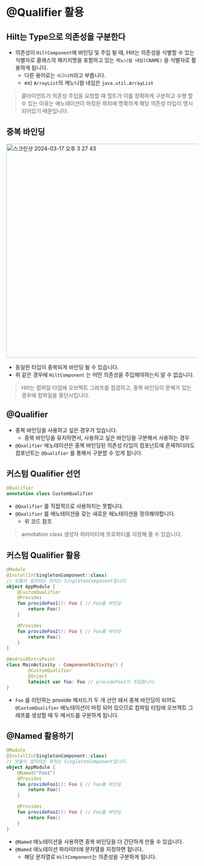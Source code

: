 # @Qualifier 활용

## Hilt는 Type으로 의존성을 구분한다

- 의존성이 `HiltComponent`에 바인딩 및 주입 될 때, Hilt는 의존성을 식별할 수 있는 식별자로 클래스의 패키지명을 포함하고 있는 `캐노니컬 네임(CNAME)` 을 식별자로 활용하게 됩니다.
    - 다른 용어로는 `시그니처`라고 부릅니다.
    - ex) `ArrayList`의 캐노니컬 네임은 `java.util.ArrayList`

> 클라이언트가 의존성 주입을 요청할 때 힐트가 이를 정확하게 구분하고 수행 할 수 있는 이유는 애노테이션이 마킹된 위치에 명확하게 해당 의존성 타입이 명시되어있기 때문입니다.
> 

## 중복 바인딩

<img width="564" alt="스크린샷 2024-03-17 오후 3 27 43" src="https://github.com/jiwon2724/TIL/assets/70135188/3618d41a-0494-45c8-93a6-fd68bc09a431">


- 동일한 타입이 중복되게 바인딩 될 수 있습니다.
- 위 같은 경우에 `HiltComponent` 는 어떤 의존성을 주입해야하는지 알 수 없습니다.

> Hilt는 컴파일 타임에 오브젝트 그래프를 점검하고, 중복 바인딩이 문제가 있는 경우에 컴파일을 중단시킵니다.
> 

## @Qualifier

- 중복 바인딩을 사용하고 싶은 경우가 있습니다.
    - 중복 바인딩을 유지하면서, 사용하고 싶은 바인딩을 구분해서 사용하는 경우
- `@Qualifier` 애노테이션은 중복 바인딩된 의존성 타입이 컴포넌트에 존재하더라도 컴포넌트는 `@Qualifier` 를 통해서 구분할 수 있게 됩니다.

## 커스텀 Qualifier 선언

```kotlin
@Qualifier
annotation class CustomQualifier
```

- `@Qualifier` 를 직접적으로 사용하지는 못합니다.
- `@Qualifier` 를 애노테이션을 갖는 새로운 애노테이션을 정의해야합니다.
    - 위 코드 참조

> annotation class 생성자 파라미터에 프로퍼티를 지정해 줄 수 있습니다.
> 

## 커스텀 Qualifier 활용

```kotlin
@Module
@InstallIn(SingletonComponent::class)
// 모듈이 설치되는 위치는 SingletonComponent입니다.
object AppModule {
    @CustomQualifier
    @Provides
    fun provideFoo1(): Foo { // Foo를 바인딩
        return Foo()
    }

    @Provides
    fun provideFoo2(): Foo { // Foo를 바인딩
        return Foo()
    }
}

@AndroidEntryPoint
class MainActivity : ComponenetActivity() {
		@CustomQualifier
		@Inject
		lateinit var foo: Foo // provideFoo1이 주입됩니다.
}
```

- `Foo` 를 리턴하는 provide 메서드가 두 개 선언 돼서 중복 바인딩이 되어도 `@CustomQualifier` 애노테이션이 마킹 되어 있으므로 컴파일 타임에 오브젝트 그래프를 생성할 때 두 메서드를 구분하게 됩니다.

## @Named 활용하기

```kotlin
@Module
@InstallIn(SingletonComponent::class) 
// 모듈이 설치되는 위치는 SingletonComponent입니다.
object AppModule {
    @Named("Foo1")
    @Provides
    fun provideFoo1(): Foo { // Foo를 바인딩
        return Foo()
    }

    @Provides
    fun provideFoo2(): Foo { // Foo를 바인딩
        return Foo()
    }
}
```

- `@Named` 애노테이션을 사용하면 중복 바인딩을 더 간단하게 만들 수 있습니다.
- `@Named` 애노테이션 파라미터에 문자열을 지정하면 됩니다.
    - 해당 문자열로 `HiltComponent`는 의존성을 구분하게 됩니다.
